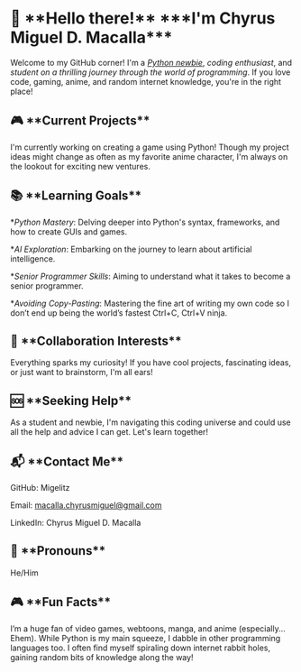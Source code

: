 <h1>👋 **Hello there!** ***I'm Chyrus Miguel D. Macalla***</h1>

Welcome to my GitHub corner! I'm a <ins>_Python newbie_</ins>, _coding enthusiast_, and _student on a thrilling journey through the world of programming_. If you love code, gaming, anime, and random internet knowledge, you're in the right place!

<h2>🎮 **Current Projects**</h2>

I'm currently working on creating a game using Python! Though my project ideas might change as often as my favorite anime character, I'm always on the lookout for exciting new ventures.

<h2>📚 **Learning Goals**</h2>

*_Python Mastery_: Delving deeper into Python's syntax, frameworks, and how to create GUIs and games.

*_AI Exploration_: Embarking on the journey to learn about artificial intelligence.

*_Senior Programmer Skills_: Aiming to understand what it takes to become a senior programmer.

*_Avoiding Copy-Pasting_: Mastering the fine art of writing my own code so I don’t end up being the world’s fastest Ctrl+C, Ctrl+V ninja.

<h2>🤝 **Collaboration Interests**</h2>

Everything sparks my curiosity! If you have cool projects, fascinating ideas, or just want to brainstorm, I'm all ears!

<h2>🆘 **Seeking Help**</h2>

As a student and newbie, I'm navigating this coding universe and could use all the help and advice I can get. Let's learn together!

<h2>📬 **Contact Me**</h2>

GitHub: Migelitz

Email: macalla.chyrusmiguel@gmail.com

LinkedIn: Chyrus Miguel D. Macalla

<h2>🔧 **Pronouns**</h2>

He/Him

<h2>🎮 **Fun Facts**</h2>

I’m a huge fan of video games, webtoons, manga, and anime (especially... Ehem). While Python is my main squeeze, I dabble in other programming languages too. I often find myself spiraling down internet rabbit holes, gaining random bits of knowledge along the way!
